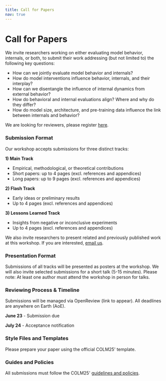 ```yaml
---
title: Call for Papers
nav: true
---
```


# Call for Papers

We invite researchers working on either evaluating model behavior, internals, or both, to submit their work addressing (but not limited to) the following key questions:

- How can we jointly evaluate model behavior and internals?
- How do model interventions influence behavior, internals, and their interplay?
- How can we disentangle the influence of internal dynamics from external behavior?
- How do behavioral and internal evaluations align? Where and why do they differ?
- How do model size, architecture, and pre-training data influence the link between internals and behavior?

We are looking for reviewers, please register [here](https://interplay-workshop.limesurvey.net/615291?lang=en).

### Submission Format
Our workshop accepts submissions for three distinct tracks:

**1) Main Track**
- Empirical, methodological, or theoretical contributions
- Short papers: up to 4 pages (excl. references and appendices)
- Long papers: up to 9 pages (excl. references and appendices)

**2) Flash Track**
- Early ideas or preliminary results
- Up to 4 pages (excl. references and appendices)

**3) Lessons Learned Track**
- Insights from negative or inconclusive experiments
- Up to 4 pages (excl. references and appendices)

We also invite researchers to present related and previously published work at this workshop. If you are interested, [email us](interplay.workshop@proton.me).

### Presentation Format
Submissions of all tracks will be presented as posters at the workshop. We will also invite selected submissions for a short talk (5-15 minutes). Please note: At least one author must attend the workshop in person for talks.

### Reviewing Process & Timeline
Submissions will be managed via OpenReview (link to appear). All deadlines are anywhere on Earth (AoE).

**June 23** - Submission due

**July 24** - Acceptance notification

### Style Files and Templates
Please prepare your paper using the official COLM25' template.

### Guides and Policies
All submissions must follow the COLM25' [guidelines and policies](https://github.com/COLM-org/Template).

